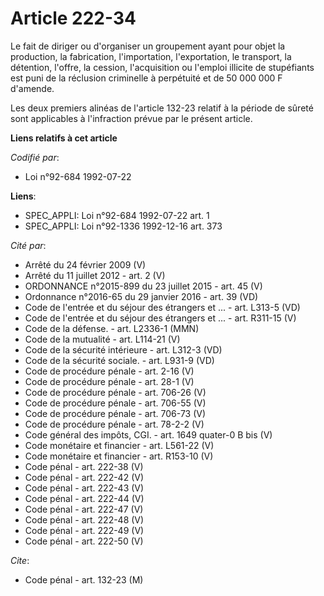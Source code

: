 # Article 222-34

Le fait de diriger ou d'organiser un groupement ayant pour objet la production, la fabrication, l'importation, l'exportation,
le transport, la détention, l'offre, la cession, l'acquisition ou l'emploi illicite de stupéfiants est puni de la réclusion
criminelle à perpétuité et de 50 000 000 F d'amende.

Les deux premiers alinéas de l'article 132-23 relatif à la période de sûreté sont applicables à l'infraction prévue par le
présent article.

**Liens relatifs à cet article**

_Codifié par_:

  - Loi n°92-684 1992-07-22

**Liens**:

  - SPEC_APPLI: Loi n°92-684 1992-07-22 art. 1
  - SPEC_APPLI: Loi n°92-1336 1992-12-16 art. 373

_Cité par_:

  - Arrêté du 24 février 2009 (V)
  - Arrêté du 11 juillet 2012 - art. 2 (V)
  - ORDONNANCE n°2015-899 du 23 juillet 2015 - art. 45 (V)
  - Ordonnance n°2016-65 du 29 janvier 2016 - art. 39 (VD)
  - Code de l'entrée et du séjour des étrangers et ... - art. L313-5 (VD)
  - Code de l'entrée et du séjour des étrangers et ... - art. R311-15 (V)
  - Code de la défense. - art. L2336-1 (MMN)
  - Code de la mutualité - art. L114-21 (V)
  - Code de la sécurité intérieure - art. L312-3 (VD)
  - Code de la sécurité sociale. - art. L931-9 (VD)
  - Code de procédure pénale - art. 2-16 (V)
  - Code de procédure pénale - art. 28-1 (V)
  - Code de procédure pénale - art. 706-26 (V)
  - Code de procédure pénale - art. 706-55 (V)
  - Code de procédure pénale - art. 706-73 (V)
  - Code de procédure pénale - art. 78-2-2 (V)
  - Code général des impôts, CGI. - art. 1649 quater-0 B bis (V)
  - Code monétaire et financier - art. L561-22 (V)
  - Code monétaire et financier - art. R153-10 (V)
  - Code pénal - art. 222-38 (V)
  - Code pénal - art. 222-42 (V)
  - Code pénal - art. 222-43 (V)
  - Code pénal - art. 222-44 (V)
  - Code pénal - art. 222-47 (V)
  - Code pénal - art. 222-48 (V)
  - Code pénal - art. 222-49 (V)
  - Code pénal - art. 222-50 (V)

_Cite_:

  - Code pénal - art. 132-23 (M)
